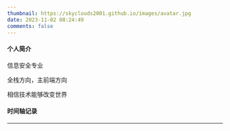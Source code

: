 ```yaml
---
thumbnail: https://skyclouds2001.github.io/images/avatar.jpg
date: 2023-11-02 08:24:49
comments: false
---
```


#### 个人简介

信息安全专业

全栈方向，主前端方向

相信技术能够改变世界

#### 时间轴记录

---

<div class="time-axis-main">
 <ul class="time-axis"></ul>
</div>
<script src="/js/about-me.js"></script>
<br>
<br>
